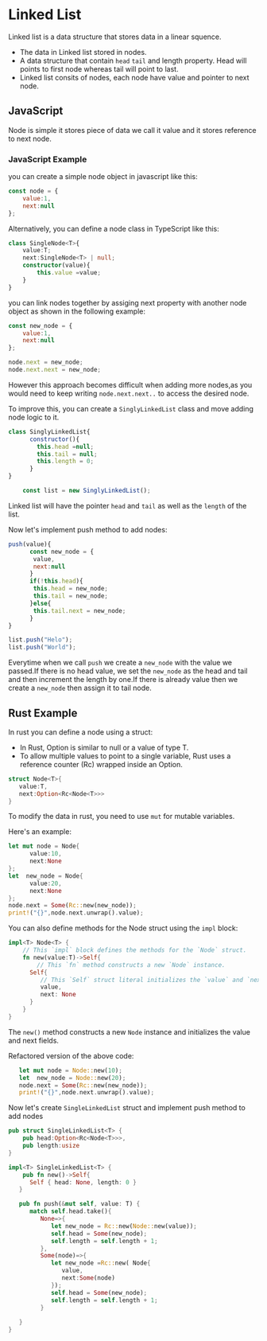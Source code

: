 # Linked List
  Linked list is a data structure that stores data in a linear squence.     
  - The data in Linked list stored in nodes.
  - A data structure that contain `head` `tail` and length property. Head will points to first node whereas tail will point to last.
  - Linked list consits of nodes, each node have value and pointer to next node.
 
## JavaScript

Node is simple it stores piece of data we call it value and it stores reference to next node.

### JavaScript Example

you can create a simple node object in javascript like this:

```javascript
const node = {
    value:1,
    next:null
};
```

Alternatively, you can define a node class in TypeScript like this:

```typescript
class SingleNode<T>{
    value:T;
    next:SingleNode<T> | null;
    constructor(value){
        this.value =value;
    }
}

```

you can link nodes together by assiging next property with another node object as shown in the following example:

```javascript
const new_node = {
    value:1,
    next:null
};

node.next = new_node;
node.next.next = new_node;

```

However this approach becomes difficult when adding more nodes,as you would need to keep writing `node.next.next..` to access the desired node.

To improve this, you can create a `SinglyLinkedList` class and move adding node logic to it.    

```javascript
class SinglyLinkedList{
      constructor(){
        this.head =null;
        this.tail = null;
        this.length = 0;
      }
}

    const list = new SinglyLinkedList();
```
 Linked list will have the pointer `head` and `tail` as well as the `length` of the list.

 Now let's implement push method to add nodes:

 ```javascript
push(value){
       const new_node = {
        value, 
        next:null
       }
       if(!this.head){
        this.head = new_node;
        this.tail = new_node;
       }else{
        this.tail.next = new_node;
       }
}

list.push("Helo");
list.push("World");
 ```
 Everytime when we call `push` we create a `new_node` with the value we passed.If there is no head value, we set the `new_node` as the head and tail and     then increment the length by one.If there is already value then we create a `new_node` then assign it to tail node.



## Rust Example

In rust you can define a node using a struct:
- In Rust, Option is similar to null or a value of type T.
- To allow multiple values to point to a single variable, Rust uses a reference counter (Rc) wrapped inside an Option.


```rust 
struct Node<T>{
   value:T,
   next:Option<Rc<Node<T>>>
}
```

To modify the data in rust, you need to use `mut` for mutable variables.

Here's an example:

```rust
let mut node = Node{
      value:10,
      next:None
};
let  new_node = Node{
      value:20,
      next:None
};
node.next = Some(Rc::new(new_node));
print!("{}",node.next.unwrap().value);
```

You can also define methods for the Node struct using the `impl` block:

```rust
impl<T> Node<T> {
    // This `impl` block defines the methods for the `Node` struct.
    fn new(value:T)->Self{
        // This `fn` method constructs a new `Node` instance.
      Self{
         // This `Self` struct literal initializes the `value` and `next` fields.
         value,
         next: None
      }
    }
}
```
The `new()` method constructs a new `Node` instance and initializes the value and next fields.

Refactored version of the above code:

```rust
   let mut node = Node::new(10);
   let  new_node = Node::new(20);
   node.next = Some(Rc::new(new_node));
   print!("{}",node.next.unwrap().value);
```

Now let's create `SingleLinkedList` struct and implement push method to add nodes

```rust
pub struct SingleLinkedList<T> {
    pub head:Option<Rc<Node<T>>>,
    pub length:usize
}

impl<T> SingleLinkedList<T> {
    pub fn new()->Self{
      Self { head: None, length: 0 }
   }

   pub fn push(&mut self, value: T) {
      match self.head.take(){
         None=>{
            let new_node = Rc::new(Node::new(value));
            self.head = Some(new_node);
            self.length = self.length + 1;
         },
         Some(node)=>{
            let new_node =Rc::new( Node{
               value,
               next:Some(node)
            });
            self.head = Some(new_node);
            self.length = self.length + 1;
         }
         
   }
}
```



